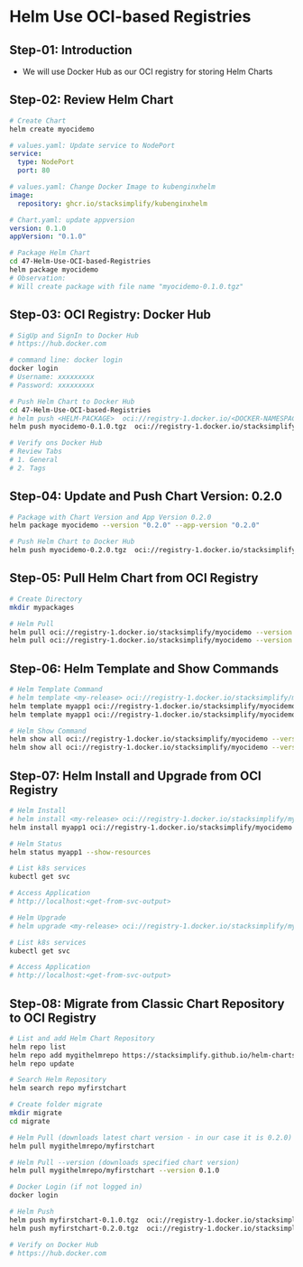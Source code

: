 # Helm Use OCI-based Registries

## Step-01: Introduction

- We will use Docker Hub as our OCI registry for storing Helm Charts

## Step-02: Review Helm Chart

```sh
# Create Chart
helm create myocidemo
```

```yaml
# values.yaml: Update service to NodePort
service:
  type: NodePort
  port: 80

# values.yaml: Change Docker Image to kubenginxhelm
image:
  repository: ghcr.io/stacksimplify/kubenginxhelm

# Chart.yaml: update appversion
version: 0.1.0
appVersion: "0.1.0"
```

```sh
# Package Helm Chart
cd 47-Helm-Use-OCI-based-Registries
helm package myocidemo
# Observation:
# Will create package with file name "myocidemo-0.1.0.tgz"
```

## Step-03: OCI Registry: Docker Hub

```sh
# SigUp and SignIn to Docker Hub
# https://hub.docker.com

# command line: docker login
docker login
# Username: xxxxxxxxx
# Password: xxxxxxxxx

# Push Helm Chart to Docker Hub
cd 47-Helm-Use-OCI-based-Registries
# helm push <HELM-PACKAGE>  oci://registry-1.docker.io/<DOCKER-NAMESPACE>
helm push myocidemo-0.1.0.tgz  oci://registry-1.docker.io/stacksimplify

# Verify ons Docker Hub
# Review Tabs
# 1. General
# 2. Tags
```

## Step-04: Update and Push Chart Version: 0.2.0

```sh
# Package with Chart Version and App Version 0.2.0
helm package myocidemo --version "0.2.0" --app-version "0.2.0"

# Push Helm Chart to Docker Hub
helm push myocidemo-0.2.0.tgz  oci://registry-1.docker.io/stacksimplify
```

## Step-05: Pull Helm Chart from OCI Registry

```sh
# Create Directory
mkdir mypackages

# Helm Pull
helm pull oci://registry-1.docker.io/stacksimplify/myocidemo --version 0.1.0
helm pull oci://registry-1.docker.io/stacksimplify/myocidemo --version 0.2.0
```

## Step-06: Helm Template and Show Commands

```sh
# Helm Template Command
# helm template <my-release> oci://registry-1.docker.io/stacksimplify/myocidemo --version 0.1.0
helm template myapp1 oci://registry-1.docker.io/stacksimplify/myocidemo --version 0.1.0
helm template myapp1 oci://registry-1.docker.io/stacksimplify/myocidemo --version 0.2.0

# Helm Show Command
helm show all oci://registry-1.docker.io/stacksimplify/myocidemo --version 0.1.0
helm show all oci://registry-1.docker.io/stacksimplify/myocidemo --version 0.2.0
```

## Step-07: Helm Install and Upgrade from OCI Registry

```sh
# Helm Install
# helm install <my-release> oci://registry-1.docker.io/stacksimplify/myocidemo --version 0.1.0
helm install myapp1 oci://registry-1.docker.io/stacksimplify/myocidemo --version 0.1.0

# Helm Status
helm status myapp1 --show-resources

# List k8s services
kubectl get svc

# Access Application
# http://localhost:<get-from-svc-output>

# Helm Upgrade
# helm upgrade <my-release> oci://registry-1.docker.io/stacksimplify/myocidemo --version 0.2.0

# List k8s services
kubectl get svc

# Access Application
# http://localhost:<get-from-svc-output>
```

## Step-08: Migrate from Classic Chart Repository to OCI Registry

```sh
# List and add Helm Chart Repository
helm repo list
helm repo add mygithelmrepo https://stacksimplify.github.io/helm-charts-repo/
helm repo update

# Search Helm Repository
helm search repo myfirstchart

# Create folder migrate
mkdir migrate
cd migrate

# Helm Pull (downloads latest chart version - in our case it is 0.2.0)
helm pull mygithelmrepo/myfirstchart

# Helm Pull --version (downloads specified chart version)
helm pull mygithelmrepo/myfirstchart --version 0.1.0

# Docker Login (if not logged in)
docker login

# Helm Push
helm push myfirstchart-0.1.0.tgz  oci://registry-1.docker.io/stacksimplify
helm push myfirstchart-0.2.0.tgz  oci://registry-1.docker.io/stacksimplify

# Verify on Docker Hub
# https://hub.docker.com
```
